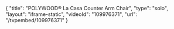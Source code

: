 {
    "title": "POLYWOOD&reg; La Casa Counter Arm Chair",
    "type": "solo",
    "layout": "iframe-static",
    "videoId": "109976371",
    "url": "\/tvpembed\/109976371"
}